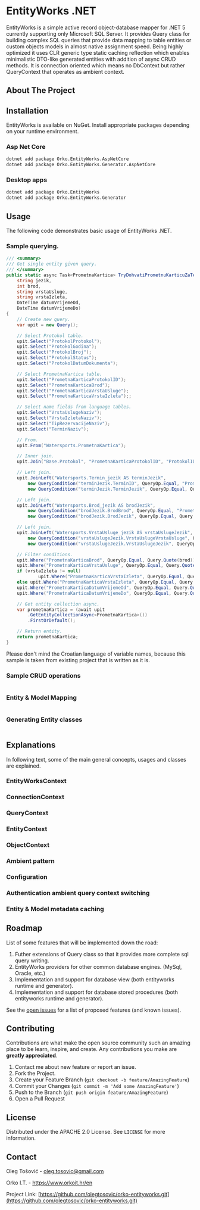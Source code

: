 <!-- PROJECT SHIELDS -->

<!-- PROJECT TITLE AND BASIC DESCRIPTION -->
# EntityWorks .NET

EntityWorks is a simple active record object-database mapper for .NET 5 currently supporting only Microsoft SQL Server. It provides Query class for building complex SQL queries that provide data mapping to table entities or custom objects models in almost native assignment speed. Being highly optimized it uses CLR generic type static caching reflection which enables minimalistic DTO-like generated entities with addition of async CRUD methods. It is connection oriented which means no DbContext but rather QueryContext that operates as ambient context.

<!-- ABOUT THE PROJECT -->
## About The Project

<!-- INSTALATION -->
## Installation

EntityWorks is available on NuGet. Install appropriate packages depending on your runtime environment.

### Asp Net Core

```sh
dotnet add package Orko.EntityWorks.AspNetCore
dotnet add package Orko.EntityWorks.Generator.AspNetCore
```
  
### Desktop apps

```sh
dotnet add package Orko.EntityWorks
dotnet add package Orko.EntityWorks.Generator
```
  
<!-- USAGE -->
## Usage

The following code demonstrates basic usage of EntityWorks .NET. 

### Sample querying.

```cs
/// <summary>
/// Get single entity given query.
/// </summary>
public static async Task<PrometnaKartica> TryDohvatiPrometnuKarticuZaTerminAsync(
    string jezik,
    int brod,
    string vrstaUsluge,
    string vrstaIzleta,
    DateTime datumVrijemeOd, 
    DateTime datumVrijemeDo)
{
    // Create new query.
    var upit = new Query();

    // Select Protokol table.
    upit.Select("ProtokolProtokol");
    upit.Select("ProtokolGodina");
    upit.Select("ProtokolBroj");
    upit.Select("ProtokolStatus");
    upit.Select("ProtokolDatumDokumenta");

    // Select PrometnaKartica table.
    upit.Select("PrometnaKarticaProtokolID");
    upit.Select("PrometnaKarticaBrod");
    upit.Select("PrometnaKarticaVrstaUsluge");
    upit.Select("PrometnaKarticaVrstaIzleta");;

    // Select name fields from language tables.
    upit.Select("VrstaUslugeNaziv");
    upit.Select("VrstaIzletaNaziv");
    upit.Select("TipRezervacijeNaziv");
    upit.Select("TerminNaziv");

    // From.
    upit.From("Watersports.PrometnaKartica");

    // Inner join.
    upit.Join("Base.Protokol", "PrometnaKarticaProtokolID", "ProtokolID");

    // Left join.
    upit.JoinLeft("Watersports.Termin_jezik AS terminJezik",
        new QueryCondition("terminJezik.TerminID", QueryOp.Equal, "PrometnaKarticaTerminID"),
        new QueryCondition("terminJezik.TerminJezik", QueryOp.Equal, Query.Quote(jezik)));

    // Left join.
    upit.JoinLeft("Watersports.Brod_jezik AS brodJezik",
        new QueryCondition("brodJezik.BrodBrod", QueryOp.Equal, "PrometnaKarticaBrod"),
        new QueryCondition("brodJezik.BrodJezik", QueryOp.Equal, Query.Quote(jezik)));

    // Left join.
    upit.JoinLeft("Watersports.VrstaUsluge_jezik AS vrstaUslugeJezik",
        new QueryCondition("vrstaUslugeJezik.VrstaUslugeVrstaUsluge", QueryOp.Equal, "PrometnaKarticaVrstaUsluge"),
        new QueryCondition("vrstaUslugeJezik.VrstaUslugeJezik", QueryOp.Equal, Query.Quote(jezik)));

    // Filter conditions.
    upit.Where("PrometnaKarticaBrod", QueryOp.Equal, Query.Quote(brod));
    upit.Where("PrometnaKarticaVrstaUsluge", QueryOp.Equal, Query.Quote(vrstaUsluge));
    if (vrstaIzleta != null)
            upit.Where("PrometnaKarticaVrstaIzleta", QueryOp.Equal, Query.Quote(vrstaIzleta));
    else upit.Where("PrometnaKarticaVrstaIzleta", QueryOp.Equal, Query.Quote("NEMA"));
    upit.Where("PrometnaKarticaDatumVrijemeOd", QueryOp.Equal, Query.Quote(datumVrijemeOd));
    upit.Where("PrometnaKarticaDatumVrijemeDo", QueryOp.Equal, Query.Quote(datumVrijemeDo));

    // Get entity collection async.
    var prometnaKartica = (await upit
        .GetEntityCollectionAsync<PrometnaKartica>())
        .FirstOrDefault();

    // Return entity.
    return prometnaKartica;
}
```
Please don't mind the Croatian language of variable names, because this sample is taken from existing project that is written as it is.

### Sample CRUD operations

```cs

```

### Entity & Model Mapping

```cs

```

### Generating Entity classes

```cs

```

## Explanations

In following text, some of the main general concepts, usages and classes are explained.

### EntityWorksContext

### ConnectionContext

### QueryContext

### EntityContext

### ObjectContext

### Ambient pattern

### Configuration

### Authentication ambient query context switching

### Entity & Model metadata caching

<!-- ROADMAP -->
## Roadmap

List of some features that will be implemented down the road:

1. Futher extensions of Query class so that it provides more complete sql query writing.
2. EntityWorks providers for other common database engines. (MySql, Oracle, etc.)
3. Implementation and support for database view (both entityworks runtime and generator).
4. Implementation and support for database stored procedures (both entityworks runtime and generator).

See the [open issues](https://github.com/olegtosovic/orko-entityworks/issues) for a list of proposed features (and known issues).

<!-- CONTRIBUTING -->
## Contributing

Contributions are what make the open source community such an amazing place to be learn, inspire, and create. Any contributions you make are **greatly appreciated**.

1. Contact me about new feature or report an issue.
2. Fork the Project.
3. Create your Feature Branch (`git checkout -b feature/AmazingFeature`)
4. Commit your Changes (`git commit -m 'Add some AmazingFeature'`)
5. Push to the Branch (`git push origin feature/AmazingFeature`)
6. Open a Pull Request

<!-- LICENSE -->
## License

Distributed under the APACHE 2.0 License. See `LICENSE` for more information.

<!-- CONTACT -->
## Contact

Oleg Tošović - oleg.tosovic@gmail.com

Orko I.T. - https://www.orkoit.hr/en

Project Link: [https://github.com/olegtosovic/orko-entityworks.git](https://github.com/olegtosovic/orko-entityworks.git)
